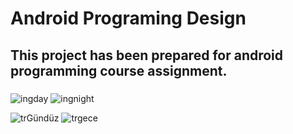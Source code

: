 # Android Programing Design
## This project has been prepared for android programming course assignment.

###
![ingday](https://user-images.githubusercontent.com/40251452/193910333-46522952-fc81-494c-8930-63fd6ecd6805.png)
![ingnight](https://user-images.githubusercontent.com/40251452/193910352-70a17b18-0165-4a54-aa91-9ee7eb714116.png)


![trGündüz](https://user-images.githubusercontent.com/40251452/193911096-2e22d50a-cf92-48da-ad7b-7370dfc20574.png)
![trgece](https://user-images.githubusercontent.com/40251452/193910363-2ba3920d-31cb-44a8-ad07-b2b4a081f972.png)
